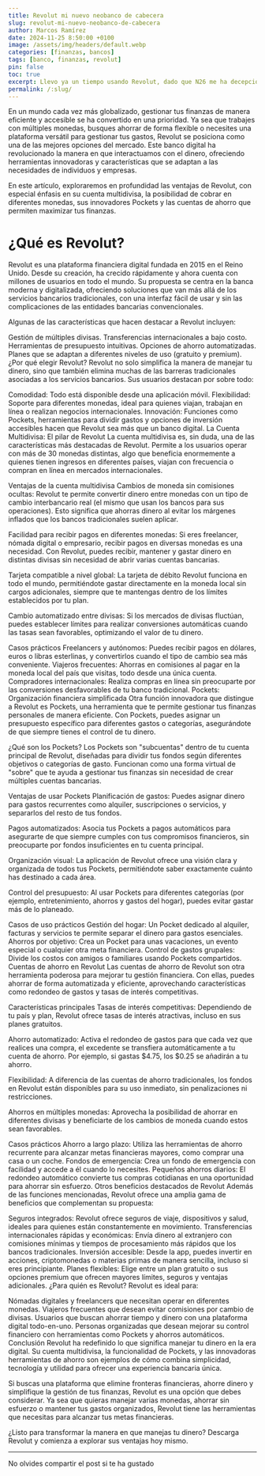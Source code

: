 ```yaml
---
title: Revolut mi nuevo neobanco de cabecera
slug: revolut-mi-nuevo-neobanco-de-cabecera
author: Marcos Ramírez
date: 2024-11-25 8:50:00 +0100
image: /assets/img/headers/default.webp
categories: [finanzas, bancos]
tags: [banco, finanzas, revolut]
pin: false
toc: true
excerpt: Llevo ya un tiempo usando Revolut, dado que N26 me ha decepcionado un poco, y la verdad es que estoy encantado. En este post os cuento un poco mi experiencia con este neobanco.
permalink: /:slug/ 
---
```



En un mundo cada vez más globalizado, gestionar tus finanzas de manera eficiente y accesible se ha convertido en una prioridad. Ya sea que trabajes con múltiples monedas, busques ahorrar de forma flexible o necesites una plataforma versátil para gestionar tus gastos, Revolut se posiciona como una de las mejores opciones del mercado. Este banco digital ha revolucionado la manera en que interactuamos con el dinero, ofreciendo herramientas innovadoras y características que se adaptan a las necesidades de individuos y empresas.

En este artículo, exploraremos en profundidad las ventajas de Revolut, con especial énfasis en su cuenta multidivisa, la posibilidad de cobrar en diferentes monedas, sus innovadores Pockets y las cuentas de ahorro que permiten maximizar tus finanzas.

# ¿Qué es Revolut?
Revolut es una plataforma financiera digital fundada en 2015 en el Reino Unido. Desde su creación, ha crecido rápidamente y ahora cuenta con millones de usuarios en todo el mundo. Su propuesta se centra en la banca moderna y digitalizada, ofreciendo soluciones que van más allá de los servicios bancarios tradicionales, con una interfaz fácil de usar y sin las complicaciones de las entidades bancarias convencionales.

Algunas de las características que hacen destacar a Revolut incluyen:

Gestión de múltiples divisas.
Transferencias internacionales a bajo costo.
Herramientas de presupuesto intuitivas.
Opciones de ahorro automatizadas.
Planes que se adaptan a diferentes niveles de uso (gratuito y premium).
¿Por qué elegir Revolut?
Revolut no solo simplifica la manera de manejar tu dinero, sino que también elimina muchas de las barreras tradicionales asociadas a los servicios bancarios. Sus usuarios destacan por sobre todo:

Comodidad: Todo está disponible desde una aplicación móvil.
Flexibilidad: Soporte para diferentes monedas, ideal para quienes viajan, trabajan en línea o realizan negocios internacionales.
Innovación: Funciones como Pockets, herramientas para dividir gastos y opciones de inversión accesibles hacen que Revolut sea más que un banco digital.
La Cuenta Multidivisa: El pilar de Revolut
La cuenta multidivisa es, sin duda, una de las características más destacadas de Revolut. Permite a los usuarios operar con más de 30 monedas distintas, algo que beneficia enormemente a quienes tienen ingresos en diferentes países, viajan con frecuencia o compran en línea en mercados internacionales.

Ventajas de la cuenta multidivisa
Cambios de moneda sin comisiones ocultas:
Revolut te permite convertir dinero entre monedas con un tipo de cambio interbancario real (el mismo que usan los bancos para sus operaciones). Esto significa que ahorras dinero al evitar los márgenes inflados que los bancos tradicionales suelen aplicar.

Facilidad para recibir pagos en diferentes monedas:
Si eres freelancer, nómada digital o empresario, recibir pagos en diversas monedas es una necesidad. Con Revolut, puedes recibir, mantener y gastar dinero en distintas divisas sin necesidad de abrir varias cuentas bancarias.

Tarjeta compatible a nivel global:
La tarjeta de débito Revolut funciona en todo el mundo, permitiéndote gastar directamente en la moneda local sin cargos adicionales, siempre que te mantengas dentro de los límites establecidos por tu plan.

Cambio automatizado entre divisas:
Si los mercados de divisas fluctúan, puedes establecer límites para realizar conversiones automáticas cuando las tasas sean favorables, optimizando el valor de tu dinero.

Casos prácticos
Freelancers y autónomos: Puedes recibir pagos en dólares, euros o libras esterlinas, y convertirlos cuando el tipo de cambio sea más conveniente.
Viajeros frecuentes: Ahorras en comisiones al pagar en la moneda local del país que visitas, todo desde una única cuenta.
Compradores internacionales: Realiza compras en línea sin preocuparte por las conversiones desfavorables de tu banco tradicional.
Pockets: Organización financiera simplificada
Otra función innovadora que distingue a Revolut es Pockets, una herramienta que te permite gestionar tus finanzas personales de manera eficiente. Con Pockets, puedes asignar un presupuesto específico para diferentes gastos o categorías, asegurándote de que siempre tienes el control de tu dinero.

¿Qué son los Pockets?
Los Pockets son "subcuentas" dentro de tu cuenta principal de Revolut, diseñadas para dividir tus fondos según diferentes objetivos o categorías de gasto. Funcionan como una forma virtual de "sobre" que te ayuda a gestionar tus finanzas sin necesidad de crear múltiples cuentas bancarias.

Ventajas de usar Pockets
Planificación de gastos:
Puedes asignar dinero para gastos recurrentes como alquiler, suscripciones o servicios, y separarlos del resto de tus fondos.

Pagos automatizados:
Asocia tus Pockets a pagos automáticos para asegurarte de que siempre cumples con tus compromisos financieros, sin preocuparte por fondos insuficientes en tu cuenta principal.

Organización visual:
La aplicación de Revolut ofrece una visión clara y organizada de todos tus Pockets, permitiéndote saber exactamente cuánto has destinado a cada área.

Control del presupuesto:
Al usar Pockets para diferentes categorías (por ejemplo, entretenimiento, ahorros y gastos del hogar), puedes evitar gastar más de lo planeado.

Casos de uso prácticos
Gestión del hogar: Un Pocket dedicado al alquiler, facturas y servicios te permite separar el dinero para gastos esenciales.
Ahorros por objetivo: Crea un Pocket para unas vacaciones, un evento especial o cualquier otra meta financiera.
Control de gastos grupales: Divide los costos con amigos o familiares usando Pockets compartidos.
Cuentas de ahorro en Revolut
Las cuentas de ahorro de Revolut son otra herramienta poderosa para mejorar tu gestión financiera. Con ellas, puedes ahorrar de forma automatizada y eficiente, aprovechando características como redondeo de gastos y tasas de interés competitivas.

Características principales
Tasas de interés competitivas:
Dependiendo de tu país y plan, Revolut ofrece tasas de interés atractivas, incluso en sus planes gratuitos.

Ahorro automatizado:
Activa el redondeo de gastos para que cada vez que realices una compra, el excedente se transfiera automáticamente a tu cuenta de ahorro. Por ejemplo, si gastas $4.75, los $0.25 se añadirán a tu ahorro.

Flexibilidad:
A diferencia de las cuentas de ahorro tradicionales, los fondos en Revolut están disponibles para su uso inmediato, sin penalizaciones ni restricciones.

Ahorros en múltiples monedas:
Aprovecha la posibilidad de ahorrar en diferentes divisas y beneficiarte de los cambios de moneda cuando estos sean favorables.

Casos prácticos
Ahorro a largo plazo: Utiliza las herramientas de ahorro recurrente para alcanzar metas financieras mayores, como comprar una casa o un coche.
Fondos de emergencia: Crea un fondo de emergencia con facilidad y accede a él cuando lo necesites.
Pequeños ahorros diarios: El redondeo automático convierte tus compras cotidianas en una oportunidad para ahorrar sin esfuerzo.
Otros beneficios destacados de Revolut
Además de las funciones mencionadas, Revolut ofrece una amplia gama de beneficios que complementan su propuesta:

Seguros integrados: Revolut ofrece seguros de viaje, dispositivos y salud, ideales para quienes están constantemente en movimiento.
Transferencias internacionales rápidas y económicas: Envía dinero al extranjero con comisiones mínimas y tiempos de procesamiento más rápidos que los bancos tradicionales.
Inversión accesible: Desde la app, puedes invertir en acciones, criptomonedas o materias primas de manera sencilla, incluso si eres principiante.
Planes flexibles: Elige entre un plan gratuito o sus opciones premium que ofrecen mayores límites, seguros y ventajas adicionales.
¿Para quién es Revolut?
Revolut es ideal para:

Nómadas digitales y freelancers que necesitan operar en diferentes monedas.
Viajeros frecuentes que desean evitar comisiones por cambio de divisas.
Usuarios que buscan ahorrar tiempo y dinero con una plataforma digital todo-en-uno.
Personas organizadas que desean mejorar su control financiero con herramientas como Pockets y ahorros automáticos.
Conclusión
Revolut ha redefinido lo que significa manejar tu dinero en la era digital. Su cuenta multidivisa, la funcionalidad de Pockets, y las innovadoras herramientas de ahorro son ejemplos de cómo combina simplicidad, tecnología y utilidad para ofrecer una experiencia bancaria única.

Si buscas una plataforma que elimine fronteras financieras, ahorre dinero y simplifique la gestión de tus finanzas, Revolut es una opción que debes considerar. Ya sea que quieras manejar varias monedas, ahorrar sin esfuerzo o mantener tus gastos organizados, Revolut tiene las herramientas que necesitas para alcanzar tus metas financieras.

¿Listo para transformar la manera en que manejas tu dinero? Descarga Revolut y comienza a explorar sus ventajas hoy mismo.

***
No olvides compartir el post si te ha gustado